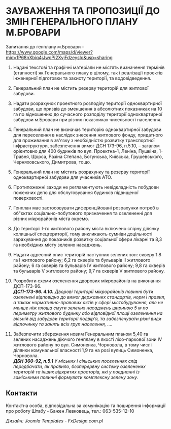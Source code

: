 # ЗАУВАЖЕННЯ ТА ПРОПОЗИЦІЇ ДО ЗМІН ГЕНЕРАЛЬНОГО ПЛАНУ М.БРОВАРИ

Запитання до генплану м.Бровари - https://www.google.com/maps/d/viewer?mid=1P68nXbiq4jJwoPi2XvjFdzeysIo&usp=sharing

1. Надані текстові та графічні матеріали не містять визначення термінів (етапності) як Генерального плану в цілому, так і реалізації проектів інженерної підготовки та захисту території, та водовідведення.

2. Генеральний план не містить резерву територій для житлової забудови.

3. Надати розрахунок проектного розподілу території одноквартирної забудови, що призвів до зменшення в абсолютних показниках на 10 га по відношенню до сучасного розподілу території одноквартирної забудови м.Бровари при різних показниках чисельності населення.

4. Генеральний план не визначає територію одноквартирної забудови для переселення в наслідок знесення житлового фонду, придатного для проживання в зв'язку з необхідністю розвитку транспортної інфраструктури, забезпечення вимог ДСН 173-96, п.5.10, – загалом орієнтовно для 400 будинків по вул. Проектна-1, Леніна, Пушкіна, 1-Травня, Щорса, Разіна Степана, Богунська, Київська, Грушевського, Черняховського, Димитрова, тощо.

5. Генеральний план не містить розрахунку та резерву території одноквартирної забудови для учасників АТО.

6. Протипожежні заходи не регламентують невідкладність побудови пожежних депо для обслуговування будинків підвищеної поверховості.

7. Генплан має застосовувати диференційовані розрахунки потреб в об"єктах соціально-побутового призначення та озелененні для різних мікрорайонів міста окремо.

8. До територіі І-го житлового району міста включено спірну ділянку колишньої спецтериторії, тому викликають сумніви доцільності зарахування до показників розвитку соціальної сфери лікарні та 8,3 га необхідних місту зелених насаджень.

9. Надати адресний опис територій наступних зелених зон: скверу 1.8 га І житлового району; 6,2 га скверів та бульварів ІІ житлового району; 6 га скверів та бульварів ІV житлового району; 9,8 га скверів та бульварів V житлового району; 9,7 га скверів V житлового району.

10. Розробити схеми озеленення дворових мікрорайонів на виконання ДСП-173-96.  
**_ДСП-173-96. 4.10._** _Дворові території мікрорайонів повинні бути озеленені відповідно до вимог державних стандартів, норм і правил, а також нормативно-правових актів у сфері містобудування, але не менше ніж площа смуги зелених насаджень шириною 5 м по периметру житлового будинку або відповідної площі озеленення на вільній від забудови території подвір'я, та забезпечувати різні види відпочинку та занять всіх груп населення, …._

11. Забезпечити збереження новим Генеральним планом 5,40 га зелених насаджень діючого генплану в якості лісо-паркової зони ІV житлового району по вул. Симоненка, Чорновола, в тому числі ділянки комунальної власності 1,9 га на розі вулиць Симоненка, Чорновола.  
**_ДБН 360-92, п.5.1_** _У міських і сільських поселеннях слід передбачати, як правило, безперервну систему озеленених територій та інших відкритих просторів, які у поєднанні із заміськими повинні формувати комплексну зелену зону._

## Контакти

Контактна особа, відповідальна за комунікацію та поширення інформації про роботу Штабу - Бажен Левковець, тел.: 063-535-12-10

*Дизайн: Joomla Templates - FxDesign.com.pl* 